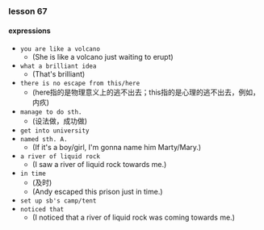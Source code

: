 ### lesson 67

#### expressions

- `you are like a volcano`
  - (She is like a volcano just waiting to erupt)
- `what a brilliant idea`
  - (That's brilliant)
- `there is no escape from this/here`
  - (here指的是物理意义上的逃不出去；this指的是心理的逃不出去，例如，内疚)
- `manage to do sth.`
  - (设法做，成功做)
- `get into university`
- `named sth. A.`
  - (If it's a boy/girl, I'm gonna name him Marty/Mary.)
- `a river of liquid rock`
  - (I saw a river of liquid rock towards me.)
- `in time`
  - (及时)
  - (Andy escaped this prison just in time.)
- `set up sb's camp/tent`
- `noticed that`
  - (I noticed that a river of liquid rock was coming towards me.)